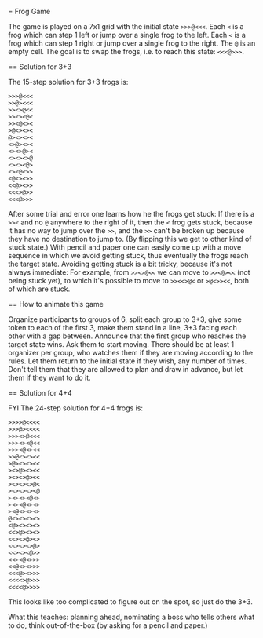 = Frog Game

The game is played on a 7x1 grid with the initial state `>>>@<<<`.  Each `<` is
a frog which can step 1 left or jump over a single frog to the left.  Each `<`
is a frog which can step 1 right or jump over a single frog to the right.  The
`@` is an empty cell. The goal is to swap the frogs, i.e. to reach this state:
`<<<@>>>`.

== Solution for 3+3

The 15-step solution for 3+3 frogs is:

    >>>@<<<
    >>@><<<
    >><>@<<
    >><><@<
    >><@<><
    >@<><><
    @><><><
    <>@><><
    <><>@><
    <><><>@
    <><><@>
    <><@<>>
    <@<><>>
    <<@><>>
    <<<>@>>
    <<<@>>>

After some trial and error one learns how he the frogs get stuck:  If there is
a `>><` and no `@` anywhere to the right of it, then the `<` frog gets stuck,
because it has no way to jump over the `>>`, and the `>>` can't be broken up
because they have no destination to jump to.  (By flipping this we get to other
kind of stuck state.)  With pencil and paper one can easily come up with a move
sequence in which we avoid getting stuck, thus eventually the frogs reach the
target state.  Avoiding getting stuck is a bit tricky, because it's not always
immediate:  For example, from `>><>@<<` we can move to `>><@><<` (not being
stuck yet), to which it's possible to move to `>><<>@<` or `>@<>><<`, both of
which are stuck.

== How to animate this game

Organize participants to groups of 6, split each group to 3+3, give some token
to each of the first 3, make them stand in a line, 3+3 facing each other with a
gap between.  Announce that the first group who reaches the target state wins.
Ask them to start moving. There should be at least 1 organizer per group, who
watches them if they are moving according to the rules.  Let them return to the
initial state if they wish, any number of times.  Don't tell them that they are
allowed to plan and draw in advance, but let them if they want to do it.


== Solution for 4+4

FYI The 24-step solution for 4+4 frogs is:

    >>>>@<<<<
    >>>@><<<<
    >>><>@<<<
    >>><><@<<
    >>><@<><<
    >>@<><><<
    >@><><><<
    ><>@><><<
    ><><>@><<
    ><><><>@<
    ><><><><@
    ><><><@<>
    ><><@<><>
    ><@<><><>
    @<><><><>
    <@><><><>
    <<>@><><>
    <<><>@><>
    <<><><>@>
    <<><><@>>
    <<><@<>>>
    <<@<><>>>
    <<<@><>>>
    <<<<>@>>>
    <<<<@>>>>

This looks like too complicated to figure out on the spot, so just do the 3+3.

What this teaches: planning ahead, nominating a boss who tells others what to
do, think out-of-the-box (by asking for a pencil and paper.)
